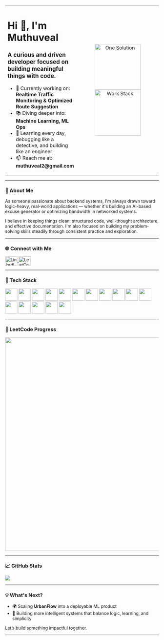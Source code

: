 <table>
  <tr>
    <td>

<h1 align="left">Hi 👋, I'm Muthuveal</h1>
<h3 align="left">A curious and driven developer focused on building meaningful things with code.</h3>

<ul>
  <li>🔭 Currently working on: <strong>Realtime Traffic Monitoring & Optimized Route Suggestion</strong></li>
  <li>📚 Diving deeper into: <strong>Machine Learning, ML Ops</strong></li>
  <li>🎯 Learning every day, debugging like a detective, and building like an engineer.</li>
  <li>📫 Reach me at: <strong>muthuveal2@gmail.com</strong></li>
</ul>

</td>
    <td align="center" width="300">
      <img src="https://raw.githubusercontent.com/muthu-py/muthu-py/main/assets/onesolution.png" width="150" alt="One Solution" />
      <br/>
      <img src="https://raw.githubusercontent.com/muthu-py/muthu-py/main/assets/workstack.png" width="150" alt="Work Stack" />
    </td>
  </tr>
</table>



---

### 🧭 About Me

As someone passionate about backend systems, I'm always drawn toward logic-heavy, real-world applications — whether it's building an AI-based excuse generator or optimizing bandwidth in networked systems.  

I believe in keeping things clean: structured code, well-thought architecture, and effective documentation. I'm also focused on building my problem-solving skills steadily through consistent practice and exploration.

---



### 🌐 Connect with Me

<p align="left">
  <a href="https://linkedin.com/in/muthuveal" target="blank">
    <img align="center" src="https://raw.githubusercontent.com/rahuldkjain/github-profile-readme-generator/master/src/images/icons/Social/linked-in-alt.svg" alt="LinkedIn" height="30" width="40" />
  </a>
  <a href="https://leetcode.com/muthuveal_v" target="blank">
    <img align="center" src="https://raw.githubusercontent.com/rahuldkjain/github-profile-readme-generator/master/src/images/icons/Social/leet-code.svg" alt="LeetCode" height="30" width="40" />
  </a>
</p>

---

### 🧰 Tech Stack

<p align="left">
  <img src="https://cdn.jsdelivr.net/gh/devicons/devicon/icons/python/python-original.svg" width="40" height="40"/>
  <img src="https://cdn.jsdelivr.net/gh/devicons/devicon/icons/javascript/javascript-original.svg" width="40" height="40"/>
  <img src="https://cdn.jsdelivr.net/gh/devicons/devicon/icons/react/react-original.svg" width="40" height="40"/>
  <img src="https://cdn.jsdelivr.net/gh/devicons/devicon/icons/flask/flask-original.svg" width="40" height="40"/>
  <img src="https://cdn.jsdelivr.net/gh/devicons/devicon/icons/nodejs/nodejs-original.svg" width="40" height="40"/>
  <img src="https://cdn.jsdelivr.net/gh/devicons/devicon/icons/express/express-original.svg" width="40" height="40"/>
  <img src="https://cdn.jsdelivr.net/gh/devicons/devicon/icons/html5/html5-original.svg" width="40" height="40"/>
  <img src="https://cdn.jsdelivr.net/gh/devicons/devicon/icons/css3/css3-original.svg" width="40" height="40"/>
  <img src="https://cdn.jsdelivr.net/gh/devicons/devicon/icons/mongodb/mongodb-original.svg" width="40" height="40"/>
  <img src="https://cdn.jsdelivr.net/gh/devicons/devicon/icons/mysql/mysql-original.svg" width="40" height="40"/>
  <img src="https://cdn.jsdelivr.net/gh/devicons/devicon/icons/pandas/pandas-original.svg" width="40" height="40"/>
  <img src="https://www.vectorlogo.zone/logos/scikit_learn/scikit_learn-icon.svg" width="40" height="40"/>
  <img src="https://cdn.jsdelivr.net/gh/devicons/devicon/icons/tensorflow/tensorflow-original.svg" width="40" height="40"/>
  <img src="https://www.vectorlogo.zone/logos/pytorch/pytorch-icon.svg" width="40" height="40"/>
  <img src="https://cdn.jsdelivr.net/gh/devicons/devicon/icons/cplusplus/cplusplus-original.svg" width="40" height="40"/>
  <img src="https://cdn.jsdelivr.net/gh/devicons/devicon/icons/java/java-original.svg" width="40" height="40"/>
</p>

---

### 🧠 LeetCode  Progress

<p align="center">
  <img src="https://leetcard.jacoblin.cool/muthuveal_v?ext=heatmap" width="700"/>
</p>

---

### 📈 GitHub Stats

<p align="left">
  <img src="https://github-readme-stats.vercel.app/api/top-langs/?username=muthu-py&layout=compact&theme=tokyonight" />
</p>

---


### 💡 What's Next?

- 🌍 Scaling **UrbanFlow** into a deployable ML product
- 🤖 Building more intelligent systems that balance logic, learning, and simplicity

Let’s build something impactful together.

---

